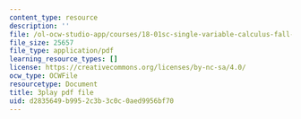 ```yaml
---
content_type: resource
description: ''
file: /ol-ocw-studio-app/courses/18-01sc-single-variable-calculus-fall-2010/d2835649b9952c3b3c0c0aed9956bf70_1cejTnuMo1Y.pdf
file_size: 25657
file_type: application/pdf
learning_resource_types: []
license: https://creativecommons.org/licenses/by-nc-sa/4.0/
ocw_type: OCWFile
resourcetype: Document
title: 3play pdf file
uid: d2835649-b995-2c3b-3c0c-0aed9956bf70
---
```

